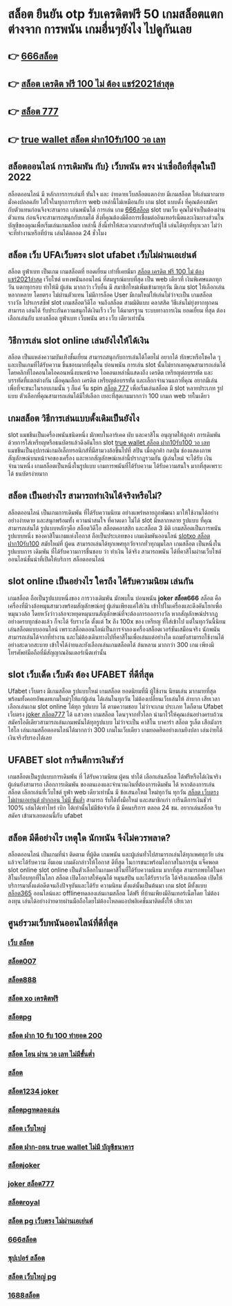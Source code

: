 # สล็อต ยืนยัน otp รับเครดิตฟรี 50  เกมสล็อตแตกต่างจาก การพนัน  เกมอื่นๆยังไง ไปดูกันเลย

## 👉 [666สล็อต](https://www.gamblerape.com/demogame/)
## 👉 [สล็อต เครดิต ฟรี 100 ไม่ ต้อง แชร์2021ล่าสุด](https://m.gamblerape.com/login?action=login)
## 👉 [สล็อต 777](https://m.gamblerape.com/login?action=register)
## 👉 [true wallet สล็อต ฝาก10รับ100 วอ เลท](https://m.gamblerape.com/login?action=register)

## สล็อตออนไลน์ การเดิมพัน กับ} เว็บพนัน ตรง   น่าเชื่อถือที่สุดในปี 2022 

 สล็อตออนไลน์  มี หลักการการเล่นที่ ทันใจ และ ง่ายดายเว็บสล็อตแตกง่าย มีเกมสล็อต ให้เล่นมากมายมั่งคงปลอดภัย ใส่ใจในทุกการบริการ web เหล่านี้ไม่เหมือนกับ เกม slot แบบดั้ง ที่คุณต้องสมัคร กับตัวแทนก่อนจึงจะสามารถ เล่นพนันได้ การเล่น เกม [666สล็อต](https://m.gamblerape.com/login?action=login) slot บนเว็บ คุณไม่จำเป็นต้องผ่านตัวแทน ก่อนจึงจะสามารถสนุกกับเกมได้ สิ่งที่คุณต้องมีคือการเชื่อมต่ออินเทอร์เน็ตและเงินบางส่วนในบัญชีของคุณเพื่อเริ่มเล่นเกมสล็อต เหล่านี้ สิ่งนี้ทำให้สะดวกมากสำหรับผู้ใช้ เล่นได้ทุกที่ทุกเวลา ไม่ว่าจะที่ทำงานหรือที่บ้าน เล่นได้ตลอด 24 ชั่วโมง

## สล็อต   เว็บ UFAเว็บตรง  slot  ufabet เว็บไม่ผ่านเอเย่นต์

สล็อต   ยูฟ่าเบท  เป็นเกม เกมสล็อตที่ ยอดเยี่ยม เท่าที่เคยมีมา [สล็อต เครดิต ฟรี 100 ไม่ ต้อง แชร์2021ล่าสุด](https://m.gamblerape.com/login?action=register) เว็บไซต์   แทงพนันออนไลน์ ที่สมบูรณ์แบบที่สุด เป็น web เดียวที่ เงินพิเศษแตกทุกวัน แตกทุกรอบ ทำให้มี ผู้เล่น มากกว่า เว็บอื่น มี สมาชิกใหม่เพิ่มเข้ามาทุกวัน มีเกม slot ให้เลือกเล่นหลากหลาย  โดยตรง  ไม่ผ่านตัวแทน ไม่มีการล็อค User  มีเกมใหม่ให้เล่นไม่ว่าจะเป็น  เกมสล็อต รางวัล  โปรเกรสซีฟ slot   เกมสล็อตวีดีโอ จนถึงสล็อต สามมิติแบบ คลาสสิค วิธีเล่นไม่ยุ่งยากทุกคนสามารถ เล่นได้ รับประกันความสนุกได้เงินเร็ว  เว็บ ได้มาตรฐาน ระบบทางการเงิน ยอดเยี่ยม ที่สุด ต้องเลือกเล่นกับ  แทงสล็อต  ยูฟ่าเบท   เว็บพนัน ตรง    เว็บ เดียวเท่านั้น


## วิธีการเล่น slot online  เล่นยังไงให้ได้เงิน

สล็อต เป็นแหล่งความบันเทิงชั้นเยี่ยม สามารถสนุกกับการเล่นได้โดยไม่ อยากได้ ทักษะหรือโชคใด ๆ และเป็นเกมที่ได้รับความ ชื่นชอบมากที่สุดใน บ่อนพนัน การเล่น slot นั้นไม่ยากเลยคุณสามารถเล่นได้โดยคลิกที่ไอคอนใดไอคอนหนึ่งบนหน้าจอ ไอคอนเหล่านี้แสดงถึง เครดิต  เหรียญต่อบรรทัด และบรรทัดที่แตกต่างกัน  เมื่อคุณเลือก เครดิต   เหรียญต่อบรรทัด และเลือกจำนวนแถวที่คุณ อยากมีเล่นเพื่อที่จะชนะในรอบเกมนั้น ๆ ก็แค่ จิ้ม  spin [สล็อต 777](https://m.gamblerape.com/login?action=register) เพื่อเริ่มเล่นสล็อต มี slot หลายประเภท รูปแบบ ตัวเลือกที่คุณสามารถเล่นได้มีให้เลือก เยอะที่สุดเกมมากกว่า 100 เกมภ web ายในเดียว


##  เกมสล็อต วิธีการเล่นแบบดั้งเดิมเป็นยังไง

 slot แมชชีนเป็นเครื่องพนันชนิดหนึ่ง มักพบในอาร์เคด ผับ และคาสิโน อนุญาตให้ลูกค้า  การเดิมพัน ด้วยการใส่เหรียญหรือธนบัตรแล้วดึงคันโยก  slot [true wallet สล็อต ฝาก10รับ100 วอ เลท](https://m.gamblerape.com/login?action=login) แมชชีนเป็นอุปกรณ์เกมอิเล็กทรอนิกส์ที่มีสามวงล้อขึ้นไปที่ สปิน เมื่อลูกค้า กดปุ่ม ช่องแสดงภาพสัญลักษณ์บนหน้าจอของเครื่อง และหากสัญลักษณ์เหล่านี้ปรากฏรวมกัน  ผู้เล่นใหม่ จะได้รับ เงิน จำนวนหนึ่ง  เกมสล็อตเป็นหนึ่งในรูปแบบ  เกมการพนันที่ได้รับความ  ได้รับความสนใจ มากที่สุดเพราะได้ ธนบัตรง่ายมาก


## สล็อต  เป็นอย่างไร สามารถทำเงินได้จริงหรือไม่?

 สล็อตออนไลน์  เป็นเกมการเดิมพัน ที่ได้รับความนิยม อย่างแพร่หลายถูกพัฒนา  มาให้ใช้งานได้อย่าง อย่างง่ายดาย และสนุกพร้อมทั้ง  ความน่าสนใจ ที่คาดเดา  ไม่ได้  slot  มีหลากหลาย รูปแบบ  ที่คุณสามารถเล่นได้ รูปแบบหลักๆคือ  สล็อตวิดีโอ สล็อตคลาสสิก และสล็อต 3 มิติ เกมสล็อตเป็นการพนัน  รูปแบบหนึ่ง ของคาสิโนเกมแห่งโอกาส ถือเป็นประเภทของ เกมเดิมพันออนไลน์  [slotxo สล็อต ฝาก10รับ100](https://m.gamblerape.com/login?action=login) สมัยใหม่ที่ ผู้คน สามารถเล่นได้ทุกเพศทุกวัยจากทั่วทุกมุมโลก เกมสล็อต  เป็นหนึ่งในรูปแบบการ เดิมพัน ที่ได้รับความการชื่นชอบ  ว่า ทำเงิน ได้จริง สามารถพนัน ได้ที่คาสิโนผ่านเว็บไซต์ออนไลน์ชั้นนำที่เปิดให้บริการ สล็อตออนไลน์ 


##  slot online  เป็นอย่างไร ใครถึง ได้รับความนิยม เล่นกัน

 เกมสล็อต  ถือเป็นรูปแบบหนึ่งของ การวางเดิมพัน  มักพบใน บ่อนพนัน **joker สล็อต666**  สล็อต  คือเครื่องที่มีวงล้อหมุนสามวงพร้อมสัญลักษณ์อยู่ ผู้เล่นเพียงแค่ใส่เงิน เข้าไปในเครื่องและดึงคันโยกเพื่อหมุนวงล้อ โดยหวังว่าวงล้อจะหยุดหมุนบนสัญลักษณ์ที่จะต้องการออกรางวัล หากสัญลักษณ์ปรากฏอย่างครบทุกช่องแล้ว ก็จะได้ รับรางวัล  ตั้งแต่ 1x ถึง 100x ของ เหรียญ ที่ใส่เข้าไป แต่ในทุกวันนี้นิยมเล่นสล็อตแบบออนไลน์ เพราะสล็อตออนไลน์เป็นการจำลองเครื่องสล็อตเวอร์ชันเสมือนจริง  นักพนัน สามารถเล่นได้จากที่ทำงาน และไม่ต้องเดินทางไปที่คาสิโนเพื่อเล่นแต่อย่างใด แถมยังสามารถใช้งานได้อย่างสะดวกสะบาย เข้าใจได้ง่ายและยังเลือกเล่นเกมสล็อตได้ ล้นหลาม มากกว่า 300 เกม เพียงมีโทรศัพท์มือถือที่มีสัญญาณอินเตอร์เน็ตเท่านั้น 


##  slot  เว็บเด็ด เว็บดัง ต้อง  UFABET ที่ดีที่สุด

Ufabet เว็บตรง มีเกมสล็อต รูปแบบใหม่ เกมสล็อต ยอดนิยมที่มี ผู้ใช้งาน นิยมเล่น มากมายที่สุด  พร้อมทั้งคอยอัพเดทเกมใหม่ๆให้แก่ผู้เล่น ได้เล่นในทุกวัน   ไม่ต้องเปลี่ยนเว็บเล่นให้ ลำบาก เสียเวลา เลือกเล่นเกม slot online ได้ทุก รูปแบบ ได้ ตามความชอบ ไม่ว่าจะเกม ประเภท ใดก็ตาม Ufabet เว็บตรง [joker สล็อต777](https://www.gamblerape.com/demogame/) ได้ แสวงหา เกมสล็อต โดนๆจากทั่วโลก  นำมาไว้ให้คุณเล่นอย่างครบถ้วน  สมัครไอดีเดียวสามารถเล่นเกมพนันได้ทุกรูปแบบ ไม่ว่าจะเป็น คาสิโน บาคาร่า  สล็อต  รูเล็ต เสือมังกร ไฮโล เล่นเกมสล็อตออนไลน์ได้มากกว่า 300 เกมในเว็บเดียว เกมยอดฮิตอย่างเกมยิงปลา เล่นง่ายได้เงินจริงรับรองได้เลย


## UFABET  slot  การีนตีการเงินชัวร์

 เกมสล็อตเป็นรูปแบบการเดิมพัน ที่  ได้รับความนิยม ผู้คน ทำได้ เลือกเล่นสล็อต ได้ฟรีหรือได้เงินจริง ผู้เล่นยังสามารถ เลือกการเดิมพัน ของตนเองและจำนวนเงินที่ต้องการเดิมพัน ได้ หากต้องการเล่นสล็อต เลือกเล่นที่เว็บไชต์   ยูฟ่า  web เดียวเท่านั้น มี ข้อเสนอใหม่ ใหม่ทุกวัน ทุกวัน [สล็อต เว็บตรง ไม่ผ่านเอเย่นต์ ฝากถอน ไม่มี ขั้นต่ำ]() สามารถ รับได้ทั้งมือใหม่ และสมาชิกเก่า การีนตีการเงินชัวร์ 100% เล่นได้เท่าไหร่ เบิก ได้เท่านั้นไม่มีข้อจำกัด มี มีคนบริการ ตลอด 24 ชม.   อยากเล่นสล็อต รีบสมัคร เข้ามาเลยตอนนี้กับ  ufabet 


## สล็อต  มีดีอย่างไร เหตุใด  นักพนัน จึงไม่ควรพลาด?

 สล็อตออนไลน์ เป็นเกมที่น่า ติดตาม ที่ผู้ติด เกมพนัน และผู้เล่นทั่วไปสามารถเล่นได้ทุกเพศทุกวัย เล่นแล้วจะได้รับความ อิ่มเอม เกมดังกล่าวให้โอกาส ดีที่สุด ในการชนะพร้อมโอกาสในการลุ้น แจ็คพอต  slot online slot online เป็นตัวเลือกในเกมคาสิโนที่ได้รับความนิยม มากที่สุด สามารถพบได้ในคาสิโนเกือบทุกที่ในโลก  สล็อต เปิดโอกาสให้คุณได้ หมุนสปิน และได้รับรางวัล ได้จริงเกมสล็อต  เปิดให้บริการมาตั้งแต่อดีตจนถึงปัจจุบันและได้รับ ความนิยม ตั้งแต่นั้นเป็นต้นมา เกม slot มีทั้งแบบ [สล็อต365]() ออนไลน์และ offlineทดลองเล่นเกมสล็อต ได้ฟรี ที่บ้านเพียงมีอินเทอร์เน็ตโดย ไม่ต้องลงทุน เล่นได้อย่างง่ายดายผ่านมือถือโดยไม่ต้องโหลดแอปพลิเคชั่นมาติดตั้งให้ เสียเวลา 


## ศูนย์รวมเว็บพนันออนไลน์ที่ดีที่สุด

### [เว็บ สล็อต](https://atom.io/themes/สมัคร%20สล็อตเว็บตรง%20joker%20สล็อต%20ฝาก10รับ100%20สล็อตออนไลน์%20ทดลองเล่น%20เกมสล็อตที่ดีที่สุด%20ใหม่ล่าสุด2022)
### [สล็อต007](https://atom.io/themes/ทางเข้า%20สล็อต%20เว็บตรง%20joker%20สล็อต777%20ทดลองเล่น%20เกมสล็อต%20ใหม่ล่าสุด2022)
### [สล็อต888](https://atom.io/themes/สมัคร%20สล็อตเว็บตรง%20สล็อตjoker123%20สล็อตออนไลน์%20ทดลองเล่นสล็อตทุกค่าย%20เกมสล็อตที่ดีที่สุด%20ใหม่ล่าสุด2022)
### [สล็อต xo เครดิตฟรี](https://atom.io/themes/สมัคร%20สล็อตเว็บตรง%20ซุปเปอร์%20สล็อต%20สล็อตออนไลน์%20เกมสล็อตที่ดีที่สุด%20ใหม่ล่าสุด2022)
### [สล็อตpg](https://atom.io/themes/สมัคร%20สล็อตเว็บตรง%20สล็อต%20ฝาก-ถอน%20true%20wallet%20สล็อตออนไลน์%20ทดลองเล่นสล็อตทุกค่าย%20เกมสล็อตที่ดีที่สุด%20ใหม่ล่าสุด2022)
### [สล็อต ฝาก 10 รับ 100 ทำยอด 200](https://atom.io/themes/ทางเข้า%20เว็บตรง%20สล็อต%20เว็บตรง%20ไม่ผ่านเอเย่นต์%20ฝากถอน%20ไม่มี%20ขั้นต่ำ%20สล็อตออนไลน์%20สล็อตPG%20ทดลองเล่นฟรี%20เล่นง่าย%20แตกไว%20รวมทุกค่ายใหม่%202022)
### [สล็อต โอน ผ่าน วอ เลท ไม่มีขั้นต่ำ](https://atom.io/themes/สมัคร%20เว็บตรง%20สล็อต%20joker%20สล็อตออนไลน์%20ทดลองเล่นสล็อตทุกค่าย%20ใหม่ล่าสุด2022)
### [สล็อต](https://atom.io/themes/ทดลองเล่นสล็อต%202022%20ไม่ต้องสมัคร%20สล็อต666%20สล็อตออนไลน์%20PGSLOT%20ทดลองเล่นสล็อต)
### [สล็อต1234 joker](https://atom.io/themes/เว็บเกมทดลองเล่นสล็อตฟรี%20m98%20สล็อต%20สล็อตออนไลน์%20PGSLOT%20สล็อตฟรี%20รวมทุกค่ายใหม่%20อัพเดทเกมส์ใหม่2022)
### [สล็อตpgทดลองเล่น](https://atom.io/themes/สมัคร%20สล็อตเว็บตรง%20สล็อต%20pg%20ทดลองเล่น%20สล็อตออนไลน์%20ทดลองเล่น%20เกมสล็อตที่ดีที่สุด%20ใหม่ล่าสุด2022)
### [สล็อต เว็บใหญ่](https://atom.io/themes/ทางเข้า%20เว็บตรง%20สล็อต%20pg%20เว็บตรง%20ไม่ผ่านเอเย่นต์ฝากถอนไม่มีขั้นต่ํา%20สล็อตออนไลน์%20สล็อตPG%20ทดลองเล่นฟรี%20เล่นง่าย%20แตกไว%20รวมทุกค่ายใหม่%202022)
### [สล็อต ฝาก-ถอน true wallet ไม่มี บัญชีธนาคาร](https://atom.io/themes/ทางเข้า%20สล็อต%20เว็บตรง%20สล็อตjoker%20ทดลองเล่น%20เกมสล็อต%20ใหม่ล่าสุด2022)
### [สล็อตjoker](https://atom.io/themes/สมัคร%20สล็อตเว็บตรง%20เว็บ%20สล็อต%20แตก%20ง่าย%202021%20ฝาก%20ถอน%20ไม่มี%20ขั้น%20ต่ํา%20สล็อตออนไลน์%20เกมสล็อตที่ดีที่สุด%20ใหม่ล่าสุด2022)
### [joker สล็อต777](https://atom.io/themes/สมัคร%20สล็อตเว็บตรง%20สล็อต%20เครดิตฟรี%20ไม่มี%20เงื่อนไข%20สล็อตออนไลน์%20เกมสล็อตที่ดีที่สุด%20ใหม่ล่าสุด2022)
### [สล็อตroyal](https://atom.io/themes/เว็บเกมทดลองเล่นสล็อตฟรี%20slotxo%20สล็อต%20ฝาก20รับ100%20สล็อตออนไลน์%20สล็อตPG%20รวมทุกค่ายใหม่%20อัพเดทเกมส์ใหม่2022)
### [สล็อต pg เว็บตรง ไม่ผ่านเอเย่นต์](https://atom.io/themes/เว็บเกมทดลองเล่นสล็อตฟรี%20สล็อต%20ยืนยัน%20otp%20รับ%20เครดิต%20ฟรี%20100%20สล็อตออนไลน์%20สล็อตPG%20รวมทุกค่ายใหม่%20อัพเดทเกมส์ใหม่2022)
### [666สล็อต](https://atom.io/themes/เว็บตรง%20เว็บ%20สล็อต%20สล็อตออนไลน์%20สล็อตPG%20ทดลองเล่นฟรี%20เล่นง่าย%20แตกไว%20รวมทุกค่ายใหม่%20อัพเดทเกมส์ใหม่2022)
### [ซุปเปอร์ สล็อต](https://atom.io/themes/สมัคร%20เว็บตรง%20สล็อต1688%20ไม่ผ่านเอเย่นต์%20สล็อตออนไลน์%20ทดลองเล่นสล็อตทุกค่าย%20ใหม่ล่าสุด2022)
### [สล็อต เว็บใหญ่ pg](https://atom.io/themes/สมัคร%20สล็อตเว็บตรง%20สล็อตxo168%20ทดลองเล่น%20เกมสล็อตที่ดีที่สุด%20ใหม่ล่าสุด2022)
### [1688สล็อต](https://atom.io/themes/เว็บเกมสล็อตออนไลน์ทดลองเล่นฟรี%20ซุปเปอร์%20สล็อต%20สล็อตออนไลน์%20สล็อตPG%20รวมทุกค่ายใหม่%20อัพเดทเกมส์ใหม่2022)